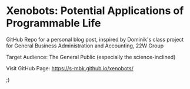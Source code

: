 # Xenobots: Potential Applications of Programmable Life

GitHub Repo for a personal blog post, inspired by Dominik's class project for General Business Administration and Accounting, 22W Group

Target Audience: The General Public (especially the science-inclined)

Visit GitHub Page: <a href="https://s-mbk.github.io/xenobots/" target="_blank">https://s-mbk.github.io/xenobots/</a>

;)

